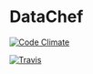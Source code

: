 DataChef
========
[![Code Climate](https://codeclimate.com/github/cronin101/DataChef/badges/gpa.svg)](https://codeclimate.com/github/cronin101/DataChef)

[![Travis](https://travis-ci.org/cronin101/DataChef.svg?branch=master)](https://travis-ci.org/cronin101/DataChef)
